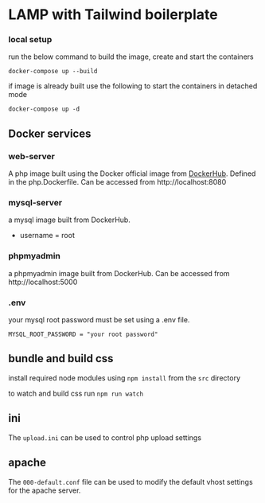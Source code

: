 # LAMP with Tailwind boilerplate

### local setup

run the below command to build the image, create and start the containers

```
docker-compose up --build
```

if image is already built use the following to start the containers in detached mode

```
docker-compose up -d
```

## Docker services

### web-server

A php image built using the Docker official image from [DockerHub](https://hub.docker.com/_/php). Defined in the php.Dockerfile. Can be accessed from http://localhost:8080

### mysql-server

a mysql image built from DockerHub.

- username = root

### phpmyadmin

a phpmyadmin image built from DockerHub. Can be accessed from http://localhost:5000

### .env

your mysql root password must be set using a .env file.

```
MYSQL_ROOT_PASSWORD = "your root password"
```

## bundle and build css
install required node modules using `npm install` from the `src` directory

to watch and build css run `npm run watch`

## ini
The `upload.ini` can be used to control php upload settings

## apache
The `000-default.conf` file can be used to modify the default vhost settings for the apache server.